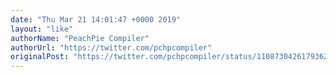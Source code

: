 ```yaml
---
date: "Thu Mar 21 14:01:47 +0000 2019"
layout: "like"
authorName: "PeachPie Compiler"
authorUrl: "https://twitter.com/pchpcompiler"
originalPost: "https://twitter.com/pchpcompiler/status/1108730426179362816"
---
```

